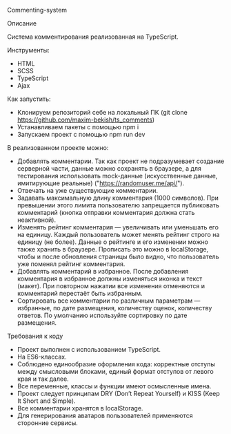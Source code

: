 Commenting-system



Описание

Система комментирования реализованная на TypeScript.

Инструменты:
- HTML
- SCSS
- TypeScript
- Ajax
  
Как запустить:
- Клонируем репозиторий себе на локальный ПК (git clone https://github.com/maxim-bekish/ts_comments)
- Устанавливаем пакеты с помощью npm i
- Запускаем проект с помощью npm run dev
  
В реализованном проекте можно:

- Добавлять комментарии. Так как проект не подразумевает создание серверной части, данные можно сохранять в браузере, а для тестирования использовать mock-данные (искусственные данные, имитирующие реальные) ("https://randomuser.me/api/").
- Отвечать на уже существующие комментарии.
- Задавать максимальную длину комментария (1000 символов). При превышении этого лимита пользователю запрещается публиковать комментарий (кнопка отправки комментария должна стать неактивной).
- Изменять рейтинг комментария — увеличивать или уменьшать его на единицу. Каждый пользователь может менять рейтинг строго на единицу (не более). Данные о рейтинге и его изменении можно также хранить в браузере. Прописать это можно в localStorage, чтобы и после обновления страницы было видно, что пользователь уже поменял рейтинг комментария.
- Добавлять комментарий в избранное. После добавления комментария в избранное должны изменяться иконка и текст (макет). При повторном нажатии все изменения отменяются и комментарий перестаёт быть избранным.
- Сортировать все комментарии по различным параметрам — избранные, по дате размещения, количеству оценок, количеству ответов. По умолчанию используйте сортировку по дате размещения.
  
Требования к коду
- Проект выполнен с использованием TypeScript.
- На ES6-классах.
- Соблюдено единообразие оформления кода: корректные отступы между смысловыми блоками, единый формат отступов от левого края и так далее.
- Все переменные, классы и функции имеют осмысленные имена.
- Проект следует принципам DRY (Don’t Repeat Yourself) и KISS (Keep It Short and Simple).
- Все комментарии хранятся в localStorage.
- Для генерирования аватаров пользователей применяются сторонние сервисы.
